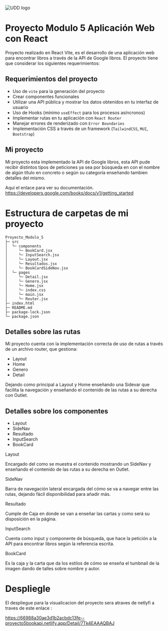 ![UDD logo](https://github.com/EdduOlv/Proyecto-_Modulo1/assets/156525513/2c9572c9-af59-4edd-a716-f23cc96296b4)


# Proyecto Modulo 5 Aplicación Web con React

Proyecto realizado en React Vite, es el desarrollo de una aplicación web para encontrar libros a través de la API de Google libros. El proyecto tiene que considerar los siguientes requerimientos:

## Requerimientos del proyecto

 - Uso de `vite` para la generación del proyecto
 - Crear componentes funcionales
 - Utilizar una API pública y mostrar los datos obtenidos en tu interfaz de usuario
 - Uso de Hooks (mínimo `useEffect` para los procesos asíncronos)
 - Implementar rutas en tu aplicación con `React Router`
 - Manejar errores de renderizado con `Error Boundaries`
 - Implementación CSS a través de un framework (`TailwindCSS`, `MUI`, `Bootstrap`)

 ## Mi proyecto

Mi proyecto esta implementado la API de Google libros, esta API pude recibir distintos tipos de peticiones ya sea por búsqueda en con el nombre de algún título en concreto o según su categoría enseñando tambien detalles del mismo.

Aquí el enlace para ver su documentación. https://developers.google.com/books/docs/v1/getting_started

# Estructura de carpetas de mi proyecto

```
Proyecto_Modulo_5
├─ src
│  └─ components
│     └─ BookCard.jsx
│     └─ InputSearch.jsx
│     └─ Layout.jsx
│     └─ Resultados.jsx
│     └─ BookCardSideNav.jsx
│  └─ pages
│     └─ Detail.jsx
│     └─ Genero.jsx
│     └─ Home.jsx
│     └─ index.css
│     └─ main.jsx
│     └─ Router.jsx
├─ index.html
├─ README.md
├─ package-lock.json
└─ package.json

```

## Detalles sobre las rutas

Mi proyecto cuenta con la implementación correcta de uso de rutas a través de un archivo router, que gestiona:

 - Layout
 - Home
 - Genero
 - Detail

Dejando como principal a Layout y Home enseñando una Sidevar que facilita la navegación y enseñando el contenido de las rutas a su derecha con Outlet.

## Detalles sobre los componentes

 - Layout
 - SideNav
 - Resultado
 - InputSearch
 - BookCard

Layout 

Encargado del como se muestra el contenido mostrando un SideNav y enseñando el contenido de las rutas a su derecha en Outlet.

SideNav

Barra de navegación lateral encargada del cómo se va a navegar entre las rutas, dejando fácil disponibilidad para añadir más.

Resultado 

Cumple de Caja en donde se van a enseñar las cartas y como será su disposición en la página.

InputSearch

Cuenta como input y componente de búsqueda, que hace la petición a la API para encontrar libros según la referencia escrita.

BookCard

Es la caja y la carta que da los estilos de cómo se enseña el tumbnail de la imagen dando de talles sobre nombre y autor.

# Despliegle

El despliegue para la visualicacion del proyecto sera atraves de netlyfi a traves de este enlace : 

 https://66988a30ae3d1b2acbdc13fe--proyecto5bookapi.netlify.app/Detail/7Tk4EAAAQBAJ



